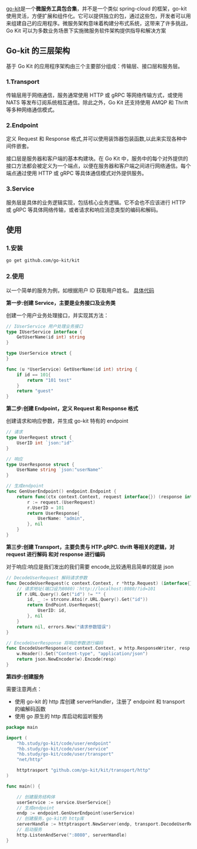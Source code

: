 [go-kit](https://github.com/go-kit/kit)是一个**微服务工具包合集**，并不是一个类似 spring-cloud 的框架，go-kit 使用灵活，方便扩展和组件化。它可以提供独立的包，通过这些包，开发者可以用来组建自己的应用程序。微服务架构意味着构建分布式系统，这带来了许多挑战，Go Kit 可以为多数业务场景下实施微服务软件架构提供指导和解决方案

## Go-kit 的三层架构

基于 Go Kit 的应用程序架构由三个主要部分组成：传输层、接口层和服务层。

### 1.Transport

传输层用于网络通信，服务通常使用 HTTP 或 gRPC 等网络传输方式，或使用 NATS 等发布订阅系统相互通信。除此之外，Go Kit 还支持使用 AMQP 和 Thrift 等多种网络通信模式。

### 2.Endpoint

定义 Request 和 Response 格式,并可以使用装饰器包装函数,以此来实现各种中间件嵌套。

接口层是服务器和客户端的基本构建块。在 Go Kit 中，服务中的每个对外提供的接口方法都会被定义为一个端点，以便在服务器和客户端之间进行网络通信。每个端点通过使用 HTTP 或 gRPC 等具体通信模式对外提供服务。

### 3.Service

服务层是具体的业务逻辑实现，包括核心业务逻辑。它不会也不应该进行 HTTP 或 gRPC 等具体网络传输，或者请求和响应消息类型的编码和解码。

## 使用

### 1.安装

`go get github.com/go-kit/kit`

### 2.使用

以一个简单的服务为例，如根据用户 ID 获取用户姓名。
[具体代码](../code/user/)

**第一步:创建 Service，主要是业务接口及业务类**

创建一个用户业务处理接口，并实现其方法：

```go
// IUserService 用户处理业务接口
type IUserService interface {
	GetUserName(id int) string
}

type UserService struct {
}

func (u *UserService) GetUserName(id int) string {
	if id == 101{
		return "101 test"
	}
	return "guest"
}
```

**第二步:创建 Endpoint，定义 Request 和 Response 格式**

创建请求和响应参数，并生成 go-kit 特有的 endpoint

```go
// 请求
type UserRequest struct {
	UserID int `json:"id"`
}

// 响应
type UserResponse struct {
	UserName string `json:"userName"`
}

// 生成endpoint
func GenUserEndpoint() endpoint.Endpoint {
	return func(ctx context.Context, request interface{}) (response interface{}, err error) {
		r := request.(UserRequest)
		r.UserID = 101
		return UserResponse{
			UserName: "admin",
		}, nil
	}
}
```

**第三步:创建 Transport，主要负责与 HTP.gRPC. thrift 等相关的逻辑，对 request 进行解码 和对 response 进行编码**

对于响应:响应是我们发出的我们需要 encode,比较通用且简单的就是
json

```go
// DecodeUserRequest 解码请求参数
func DecodeUserRequest(c context.Context, r *http.Request) (interface{}, error) {
    // 请求地址(端口设为8080)：http://localhost:8080/?id=101
	if r.URL.Query().Get("id") != "" {
		id, _ := strconv.Atoi(r.URL.Query().Get("id"))
		return EndPoint.UserRequest{
			UserID: id,
		}, nil
	}
	return nil, errors.New("请求参数错误")
}

// EncodeUserResponse 将响应参数进行编码
func EncodeUserResponse(c context.Context, w http.ResponseWriter, resp interface{}) error {
	w.Header().Set("Content-type", "application/json")
	return json.NewEncoder(w).Encode(resp)
}
```

**第四步:创建服务**

需要注意两点：

- 使用 go-kit 的 http 库创建 serverHandler，注册了 endpoint 和 transport 的编解码函数
- 使用 go 原生的 http 库启动和监听服务

```go
package main

import (
	"hb.study/go-kit/code/user/endpoint"
	"hb.study/go-kit/code/user/service"
	"hb.study/go-kit/code/user/transport"
	"net/http"

	httptrasport "github.com/go-kit/kit/transport/http"
)

func main() {

	// 创建服务结构体
	userService := service.UserService{}
	// 生成endpoint
	endp := endpoint.GenUserEndpoint(userService)
	// 创建服务，go-kit的 http库
	serverHandle := httptrasport.NewServer(endp, transport.DecodeUserRequest, transport.EncodeUserResponse)
	// 启动服务
	http.ListenAndServe(":8080", serverHandle)
}
```
